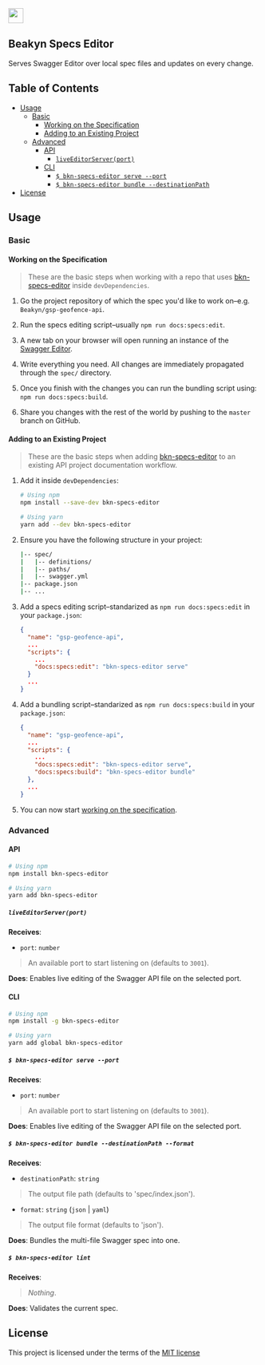 <img src="https://static1.squarespace.com/static/5897ae3d1b10e38edfec3e32/t/58986a0dcd0f689b985fb123/1532278715866/?format=1500w" height="30" />

## Beakyn Specs Editor

Serves Swagger Editor over local spec files and updates on every change.

## Table of Contents

<!-- DO NOT EDIT THE COMMENTS BELOW -->

<!-- toc -->

- [Usage](#usage)
  * [Basic](#basic)
    + [Working on the Specification](#working-on-the-specification)
    + [Adding to an Existing Project](#adding-to-an-existing-project)
  * [Advanced](#advanced)
    + [API](#api)
      - [`liveEditorServer(port)`](#liveeditorserverport)
    + [CLI](#cli)
      - [`$ bkn-specs-editor serve --port`](#-bkn-specs-editor-serve---port)
      - [`$ bkn-specs-editor bundle --destinationPath`](#-bkn-specs-editor-bundle---destinationpath)
- [License](#license)

<!-- tocstop -->

## Usage

### Basic

#### Working on the Specification

> These are the basic steps when working with a repo that uses [bkn-specs-editor](https://github.com/Beakyn/bkn-specs-editor) inside `devDependencies`.

1. Go the project repository of which the spec you'd like to work on–e.g. `Beakyn/gsp-geofence-api`.

1. Run the specs editing script–usually `npm run docs:specs:edit`.

1. A new tab on your browser will open running an instance of the [Swagger Editor](https://swagger.io/swagger-editor/).

1. Write everything you need. All changes are immediately propagated through the `spec/` directory.

1. Once you finish with the changes you can run the bundling script using: `npm run docs:specs:build`.

1. Share you changes with the rest of the world by pushing to the `master` branch on GitHub.

#### Adding to an Existing Project

> These are the basic steps when adding [bkn-specs-editor](https://github.com/Beakyn/bkn-specs-editor)
to an existing API project documentation workflow.

1. Add it inside `devDependencies`:

    ```sh
    # Using npm
    npm install --save-dev bkn-specs-editor

    # Using yarn
    yarn add --dev bkn-specs-editor
    ```

1. Ensure you have the following structure in your project:

    ```sh
    |-- spec/
    |   |-- definitions/
    |   |-- paths/
    |   |-- swagger.yml
    |-- package.json
    |-- ...
    ```

1. Add a specs editing script–standarized as `npm run docs:specs:edit` in your `package.json`:

    ```json
    {
      "name": "gsp-geofence-api",
      ...
      "scripts": {
        ...
        "docs:specs:edit": "bkn-specs-editor serve"
      }
      ...
    }
    ```

1. Add a bundling script–standarized as `npm run docs:specs:build` in your `package.json`:

    ```json
    {
      "name": "gsp-geofence-api",
      ...
      "scripts": {
        ...
        "docs:specs:edit": "bkn-specs-editor serve",
        "docs:specs:build": "bkn-specs-editor bundle"
      },
      ...
    }
    ```

1. You can now start [working on the specification](#working-on-the-specification).

### Advanced

#### API

```sh
# Using npm
npm install bkn-specs-editor

# Using yarn
yarn add bkn-specs-editor
```

##### `liveEditorServer(port)`

**Receives**:

- `port`: `number`

> An available port to start listening on (defaults to `3001`).

**Does**: Enables live editing of the Swagger API file on the selected port.

#### CLI

```sh
# Using npm
npm install -g bkn-specs-editor

# Using yarn
yarn add global bkn-specs-editor
```

##### `$ bkn-specs-editor serve --port`

**Receives**:

- `port`: `number`

> An available port to start listening on (defaults to `3001`).

**Does**: Enables live editing of the Swagger API file on the selected port.

##### `$ bkn-specs-editor bundle --destinationPath --format`

**Receives**:

- `destinationPath`: `string`

> The output file path (defaults to 'spec/index.json').

- `format`: `string` (`json` | `yaml`)

> The output file format (defaults to 'json').

**Does**: Bundles the multi-file Swagger spec into one.

##### `$ bkn-specs-editor lint`

**Receives**:

> *Nothing*.

**Does**: Validates the current spec.

## License

This project is licensed under the terms of the
[MIT license](https://github.com/Beakyn/bkn-ui-react/blob/master/LICENSE)
